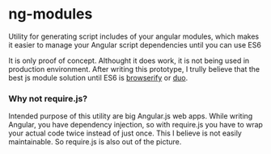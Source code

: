 ng-modules
==========

Utility for generating script includes of your angular modules, which makes it easier to manage your Angular script dependencies until you can use ES6

It is only proof of concept. Althought it does work, it is not being used in production environment. After writing this prototype, I trully believe that the best js module solution until ES6 is [browserify](http://browserify.org/) or [duo](https://github.com/duojs/duo).

### Why not require.js?
Intended purpose of this utility are big Angular.js web apps. While writing Angular, you have dependency injection, so with require.js you have to wrap your actual code twice instead of just once. This I believe is not easily maintainable. So require.js is also out of the picture.
